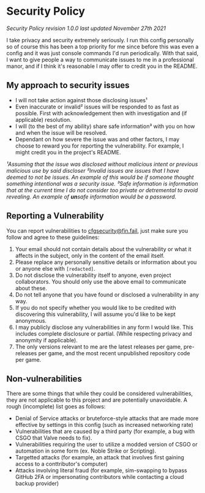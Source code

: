 # Security Policy
*Security Policy revision 1.0.0 last updated November 27th 2021*

I take  privacy and security extremely seriously. I run this config personally so of course this has been a top priority for me since before this was even a config and it was just console commands I'd run periodically.
With that said, I want to give people a way to communicate issues to me in a professional manor, and if I think it's reasonable I may offer to credit you in the README.

## My approach to security issues
- I will not take action against those disclosing issues¹
- Even inaccurate or invalid² issues will be responded to as fast as possible. First with acknowledgement then with investigation and (if applicable) resolution.
- I will (to the best of my ability) share safe information³ with you on how and when the issue will be resolved.
- Dependant on how severe the issue was and other factors, I may choose to reward you for reporting the vulnerability. For example, I might credit you in the project's README.

*¹Assuming that the issue was disclosed without malicious intent or previous malicious use by said discloser*
*²Invalid issues are issues that I have deemed to not be issues. An example of this would be if someone thought something intentional was a security issue.*
*³Safe information is information that at the current time I do not consider too private or detremental to avoid revealing. An example of **un**safe information would be a password.*


## Reporting a Vulnerability

You can report vulnerabilities to cfgsecurity@fin.fail, just make sure you follow and agree to these guidelines:
1. Your email should not contain details about the vulnerability or what it affects in the subject, only in the content of the email itself.
2. Please replace any personally sensitive details or information about you or anyone else with `[redacted]`.
3. Do not disclose the vulnerability itself to anyone, even project collaborators. You should only use the above email to communicate about these.
4. Do not tell anyone that you have found or disclosed a vulnerability in any way.
5. If you do not specify whether you would like to be credited with discovering this vulnerability, I will assume you'd like to be kept anonymous.
6. I may publicly disclose any vulnerabilities in any form I would like. This includes complete disclosure or partial. (While respecting privacy and anonymity if applicable).
7. The only versions relevant to me are the latest releases per game, pre-releases per game, and the most recent unpublished repository code per game. 


## Non-vulnerabilities
There are some things that while they could be considered vulnerabilities, they are not applicable to this project and are potentially unavoidable. A rough (incomplete) list goes as follows:
- Denial of Service attacks or bruteforce-style attacks that are made more effective by settings in this config (such as increased networking rate)
- Vulnerabilities that are caused by a third party (for example, a bug with CSGO that Valve needs to fix).
- Vulnerabilities requiring the user to utilize a modded version of CSGO or automation in some form (ex. Noble Strike or Scripting).
- Targetted attacks (for example, an attack that involves first gaining access to a conttributor's computer)
- Attacks involving literal fraud (for example, sim-swapping to bypass GitHub 2FA or impersonating contributors while contacting a cloud backup provider)
